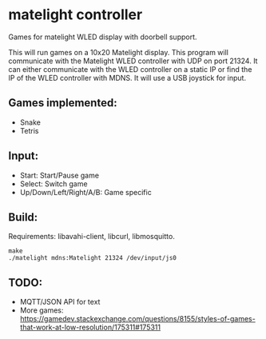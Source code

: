matelight controller
====================

Games for matelight WLED display with doorbell support.

This will run games on a 10x20 Matelight display. This program will
communicate with the Matelight WLED controller with UDP on port 21324.
It can either communicate with the WLED controller on a static IP or
find the IP of the WLED controller with MDNS. It will use a USB joystick
for input.

Games implemented:
------------------
- Snake
- Tetris

Input:
------
- Start: Start/Pause game
- Select: Switch game
- Up/Down/Left/Right/A/B: Game specific

Build:
------
Requirements: libavahi-client, libcurl, libmosquitto.
```
make
./matelight mdns:Matelight 21324 /dev/input/js0
```

TODO:
-----
- MQTT/JSON API for text
- More games: https://gamedev.stackexchange.com/questions/8155/styles-of-games-that-work-at-low-resolution/175311#175311
